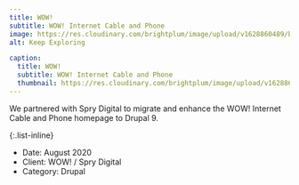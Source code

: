 ```yaml
---
title: WOW!
subtitle: WOW! Internet Cable and Phone
image: https://res.cloudinary.com/brightplum/image/upload/v1628860489/brightplum/02-full.jpg
alt: Keep Exploring

caption:
  title: WOW!
  subtitle: WOW! Internet Cable and Phone
  thumbnail: https://res.cloudinary.com/brightplum/image/upload/v1628860489/brightplum/02-thumbnail.jpg
---
```

We partnered with Spry Digital to migrate and enhance the WOW! Internet Cable and Phone homepage to Drupal 9.

{:.list-inline}
- Date: August 2020
- Client: WOW! / Spry Digital
- Category: Drupal

